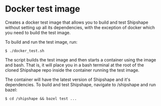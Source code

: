 # Docker test image #

Creates a docker test image that allows you to build and test Shipshape without
setting up all its dependencies, with the exception of docker which you need to
build the test image.

To build and run the test image, run:

`$ ./docker_test.sh`

The script builds the test image and then starts a container using the image and bash.
That is, it will place you in a bash terminal at the root of the cloned
Shipshape repo inside the container running the test image.

The container will have the latest version of Shipshape and it's dependencies.
To build and test Shipshape, navigate to /shipshape and run bazel:

`$ cd /shipshape && bazel test ...`

